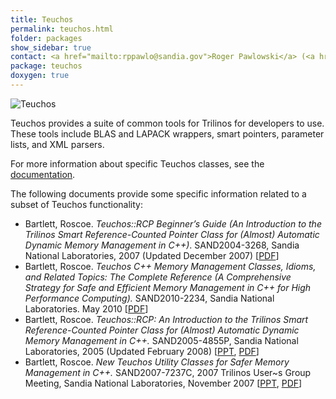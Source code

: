 ```yaml
---
title: Teuchos
permalink: teuchos.html
folder: packages
show_sidebar: true
contact: <a href="mailto:rppawlo@sandia.gov">Roger Pawlowski</a> (<a href="https://github.com/rppawlo">@rppawlo</a>), <a href="https://github.com/orgs/trilinos/teams/teuchos">@teuchos</a>
package: teuchos
doxygen: true
---
```


![Teuchos](images/teuchos1.png)

Teuchos provides a suite of common tools for Trilinos for developers to use. These tools include BLAS and LAPACK wrappers, smart pointers, parameter lists, and XML parsers.

For more information about specific Teuchos classes, see the [documentation](docs//teuchos/index.html).

The following documents provide some specific information related to a subset of Teuchos functionality:

 *   Bartlett, Roscoe. _Teuchos::RCP Beginner’s Guide (An Introduction to the Trilinos Smart Reference-Counted Pointer Class for (Almost) Automatic Dynamic Memory Management in C++)_. SAND2004-3268, Sandia National Laboratories, 2007 (Updated December 2007) [[PDF](https://bartlettroscoe.github.io/publications/RefCountPtrBeginnersGuideSAND.pdf)]
 *   Bartlett, Roscoe. _Teuchos C++ Memory Management Classes, Idioms, and Related Topics: The Complete Reference (A Comprehensive Strategy for Safe and Efficient Memory Management in C++ for High Performance Computing)._ SAND2010-2234, Sandia National Laboratories. May 2010 [[PDF](https://bartlettroscoe.github.io/publications/TeuchosMemoryManagementSAND.pdf)]
 *   Bartlett, Roscoe. _Teuchos::RCP: An Introduction to the Trilinos Smart Reference-Counted Pointer Class for (Almost) Automatic Dynamic Memory Management in C++._ SAND2005-4855P, Sandia National Laboratories, 2005 (Updated February 2008) [[PPT](https://bartlettroscoe.github.io/publications/rabartl_TUG_RCP_Talk.ppt), [PDF](https://bartlettroscoe.github.io/publications/rabartl_TUG_RCP_Talk.pdf)]
 *   Bartlett, Roscoe. _New Teuchos Utility Classes for Safer Memory Management in C++._ SAND2007-7237C, 2007 Trilinos User~s Group Meeting, Sandia National Laboratories, November 2007 [[PPT](https://bartlettroscoe.github.io/publications/TUG2007_Teuchos_MemoryManagement.ppt), [PDF](https://bartlettroscoe.github.io/publications/TUG2007_Teuchos_MemoryManagement.pdf)]
